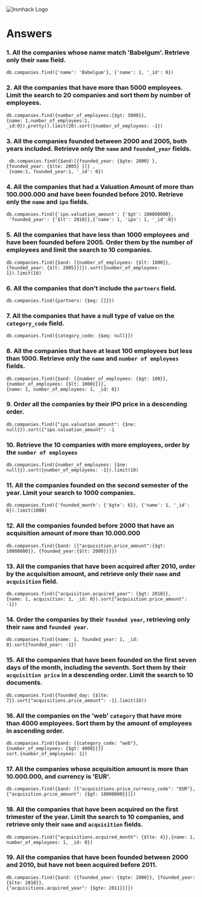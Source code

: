 
![Ironhack Logo](https://i.imgur.com/1QgrNNw.png)

# Answers

### 1. All the companies whose name match 'Babelgum'. Retrieve only their `name` field.

    db.companies.find({'name': 'Babelgum'}, {'name': 1, '_id': 0})

### 2. All the companies that have more than 5000 employees. Limit the search to 20 companies and sort them by **number of employees**.

    db.companies.find({number_of_employees:{$gt: 5000}},
    {name: 1,number_of_employees:1, _id:0}).pretty().limit(20).sort({number_of_employees: -1})

### 3. All the companies founded between 2000 and 2005, both years included. Retrieve only the `name` and `founded_year` fields.

     db.companies.find({$and:[{founded_year: {$gte: 2000} }, {founded_year: {$lte: 2005} }]} ,
     {name:1, founded_year:1, '_id': 0})

### 4. All the companies that had a Valuation Amount of more than 100.000.000 and have been founded before 2010. Retrieve only the `name` and `ipo` fields.

    db.companies.find({'ipo.valuation_amount': {'$gt': 100000000},
     'founded_year': {'$lt': 2010}},{'name': 1, 'ipo': 1, '_id':0})

### 5. All the companies that have less than 1000 employees and have been founded before 2005. Order them by the number of employees and limit the search to 10 companies.

    db.companies.find({$and: [{number_of_employees: {$lt: 1000}},
    {founded_year: {$lt: 2005}}]}).sort({number_of_employees: 1}).limit(10)

### 6. All the companies that don't include the `partners` field.

    db.companies.find({partners: {$eq: []}})

### 7. All the companies that have a null type of value on the `category_code` field.

    db.companies.find({category_code: {$eq: null}})

### 8. All the companies that have at least 100 employees but less than 1000. Retrieve only the `name` and `number of employees` fields.

    db.companies.find({$and: [{number_of_employees: {$gt: 100}}, {number_of_employees: {$lt: 1000}}]},
    {name: 1, number_of_employees: 1, _id: 0})

### 9. Order all the companies by their IPO price in a descending order.

    db.companies.find({"ipo.valuation_amount": {$ne: null}}).sort({"ipo.valuation_amount": -1

### 10. Retrieve the 10 companies with more employees, order by the `number of employees`

    db.companies.find({number_of_employees: {$ne: null}}).sort({number_of_employees: -1}).limit(10)

### 11. All the companies founded on the second semester of the year. Limit your search to 1000 companies.

    db.companies.find({'founded_month': {'$gte': 6}}, {'name': 1, '_id': 0}).limit(1000)

### 12. All the companies founded before 2000 that have an acquisition amount of more than 10.000.000

    db.companies.find({$and: [{"acquisition.price_amount":{$gt: 10000000}}, {founded_year:{$lt: 2000}}]})

### 13. All the companies that have been acquired after 2010, order by the acquisition amount, and retrieve only their `name` and `acquisition` field.

    db.companies.find({"acquisition.acquired_year": {$gt: 2010}},
    {name: 1, acquisition: 1, _id: 0}).sort{"acquisition.price_amount": -1})

### 14. Order the companies by their `founded year`, retrieving only their `name` and `founded year`.

    db.companies.find({name: 1, founded_year: 1, _id: 0}.sort{founded_year: -1})

### 15. All the companies that have been founded on the first seven days of the month, including the seventh. Sort them by their `acquisition price` in a descending order. Limit the search to 10 documents.

    db.companies.find({founded_day: {$lte: 7}}.sort{"acquisitions.price_amount": -1}.limit(10))

### 16. All the companies on the 'web' `category` that have more than 4000 employees. Sort them by the amount of employees in ascending order.

    db.companies.find({$and: [{category_code: "web"}, {number_of_employees: {$gt: 4000}}]}
    sort.{number_of_employees: 1})

### 17. All the companies whose acquisition amount is more than 10.000.000, and currency is 'EUR'.

    db.companies.find({$and: [{"acquisitions.price_currency_code": "EUR"},
    {"acquisition.price_amount": {$gt: 10000000}}]})

### 18. All the companies that have been acquired on the first trimester of the year. Limit the search to 10 companies, and retrieve only their `name` and `acquisition` fields.

    db.companies.find({"acquisitions.acquired_month": {$lte: 4}},{name: 1, number_of_employees: 1, _id: 0})

### 19. All the companies that have been founded between 2000 and 2010, but have not been acquired before 2011.

    db.companies.find({$and: [{founded_year: {$gte: 2000}}, {founded_year: {$lte: 2010}},
    {"acquisitions.acquired_year": {$gte: 2011}}]})
